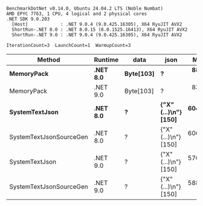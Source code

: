 ```

BenchmarkDotNet v0.14.0, Ubuntu 24.04.2 LTS (Noble Numbat)
AMD EPYC 7763, 1 CPU, 4 logical and 2 physical cores
.NET SDK 9.0.203
  [Host]            : .NET 9.0.4 (9.0.425.16305), X64 RyuJIT AVX2
  ShortRun-.NET 8.0 : .NET 8.0.15 (8.0.1525.16413), X64 RyuJIT AVX2
  ShortRun-.NET 9.0 : .NET 9.0.4 (9.0.425.16305), X64 RyuJIT AVX2

IterationCount=3  LaunchCount=1  WarmupCount=3  

```
| Method                  | Runtime  | data      | json                 | Mean      | Error     | StdDev   | Min       | Max       | Gen0   | Allocated |
|------------------------ |--------- |---------- |--------------------- |----------:|----------:|---------:|----------:|----------:|-------:|----------:|
| **MemoryPack**              | **.NET 8.0** | **Byte[103]** | **?**                    |  **88.11 ns** |  **0.933 ns** | **0.051 ns** |  **88.06 ns** |  **88.15 ns** | **0.0148** |     **248 B** |
| MemoryPack              | .NET 9.0 | Byte[103] | ?                    |  83.59 ns |  6.870 ns | 0.377 ns |  83.16 ns |  83.84 ns | 0.0148 |     248 B |
| **SystemTextJson**          | **.NET 8.0** | **?**         | **{&quot;X&quot;(...)\\n&quot;} [150]** | **604.64 ns** | **43.365 ns** | **2.377 ns** | **602.73 ns** | **607.30 ns** | **0.0143** |     **248 B** |
| SystemTextJsonSourceGen | .NET 8.0 | ?         | {&quot;X&quot;(...)\\n&quot;} [150] | 606.30 ns | 37.778 ns | 2.071 ns | 603.95 ns | 607.86 ns | 0.0143 |     248 B |
| SystemTextJson          | .NET 9.0 | ?         | {&quot;X&quot;(...)\\n&quot;} [150] | 570.37 ns | 48.220 ns | 2.643 ns | 568.28 ns | 573.34 ns | 0.0143 |     248 B |
| SystemTextJsonSourceGen | .NET 9.0 | ?         | {&quot;X&quot;(...)\\n&quot;} [150] | 588.28 ns | 59.760 ns | 3.276 ns | 584.61 ns | 590.92 ns | 0.0143 |     248 B |
